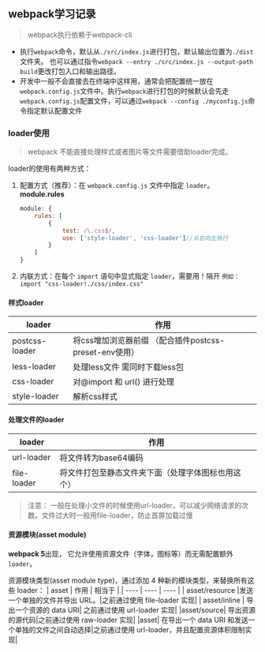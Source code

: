 ## webpack学习记录



>webpack执行依赖于webpack-cli

- 执行`webpack`命令，默认从`./src/index.js`进行打包，默认输出位置为`./dist`文件夹。
也可以通过指令`webpack --entry ./src/index.js --output-path build`更改打包入口和输出路径。
- 开发中一般不会直接去在终端中这样用，通常会把配置统一放在`webpack.config.js`文件中。执行`webpack`进行打包的时候默认会先走`webpack.config.js`配置文件，可以通过`webpack --config ./myconfig.js`命令指定默认配置文件


### loader使用

>webpack 不能直接处理样式或者图片等文件需要借助loader完成。

loader的使用有两种方式：
1. 配置方式（推荐）：在 `webpack.config.js` 文件中指定 `loader`。**module.rules**
    ```js
    module: {
        rules: [
            {
                test: /\.css$/,
                use: ['style-loader', 'css-loader']//从右向左执行
            }
        ]
    }
     ```
2. 内联方式：在每个 `import` 语句中显式指定 `loader`，需要用！隔开 `例如：import "css-loader!./css/index.css"`

#### 样式loader
|  loader   | 作用  |
|  ----  | ----  |
| postcss-loader  | 将css增加浏览器前缀 （配合插件postcss-preset-env使用）|
| less-loader  | 处理less文件 需同时下载less包 |
| css-loader  | 对@import 和 url() 进行处理 |
| style-loader | 解析css样式 |




#### 处理文件的loader
|  loader   | 作用  |
|  ----  | ----  |
| url-loader  |将文件转为base64编码|
| file-loader  | 将文件打包至静态文件夹下面（处理字体图标也用这个）| 

> 注意： 一般在处理小文件的时候使用url-loader，可以减少网络请求的次数。文件过大时一般用file-loader，防止首屏加载过慢

#### 资源模块(asset module)
**webpack 5**出现， 它允许使用资源文件（字体，图标等）而无需配置额外 `loader`。

资源模块类型(asset module type)，通过添加 4 种新的模块类型，来替换所有这些 loader：
|  asset   | 作用  |  相当于 |
|  ----  | ----  | ---- |
| asset/resource  |发送一个单独的文件并导出 URL。|之前通过使用 file-loader 实现|
| asset/inline  | 导出一个资源的 data URI| 之前通过使用 url-loader 实现| 
|asset/source| 导出资源的源代码|之前通过使用 raw-loader 实现|
|asset| 在导出一个 data URI 和发送一个单独的文件之间自动选择|之前通过使用 url-loader，并且配置资源体积限制实现|